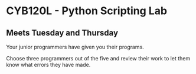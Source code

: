 # CYB120L - Python Scripting Lab
## Meets Tuesday and Thursday

Your junior programmers have given you their programs. 

Choose three programmers out of the five and review their work to let them know what errors they have made.
